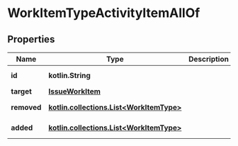 
# WorkItemTypeActivityItemAllOf

## Properties
Name | Type | Description | Notes
------------ | ------------- | ------------- | -------------
**id** | **kotlin.String** |  |  [optional] [readonly]
**target** | [**IssueWorkItem**](IssueWorkItem.md) |  |  [optional]
**removed** | [**kotlin.collections.List&lt;WorkItemType&gt;**](WorkItemType.md) |  |  [optional] [readonly]
**added** | [**kotlin.collections.List&lt;WorkItemType&gt;**](WorkItemType.md) |  |  [optional] [readonly]




